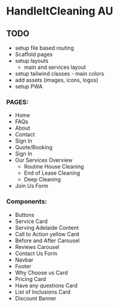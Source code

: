 # HandleItCleaning AU

## TODO

- setup file based routing
- Scaffold pages
- setup layouts
  - main and services layout
- setup tailwind classes - main colors
- add assets (images, icons, logos)
- setup PWA

### PAGES:

- Home
- FAQs
- About
- Contact
- Sign In
- Quote/Booking
- Sign In
- Our Services Overview
  - Routine House Cleaning
  - End of Lease Cleaning
  - Deep Cleaning
- Join Us Form

### Components:

- Buttons
- Service Card
- Serving Adelaide Content
- Call to Action yellow Card
- Before and After Carousel
- Reviews Carousel
- Contact Us Form
- Navbar
- Footer
- Why Choose us Card
- Pricing Card
- Have any questions Card
- List of Inclusions Card
- Discount Banner
